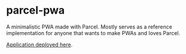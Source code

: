 # parcel-pwa

A minimalistic PWA made with Parcel. Mostly serves as a reference implementation for anyone that wants to make PWAs and loves Parcel.

[Application deployed here](https://nicolas-van.github.io/parcel-pwa/).
